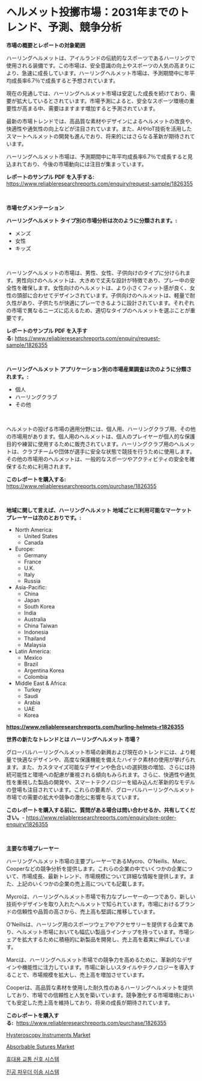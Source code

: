 <p><h1>ヘルメット投擲市場：2031年までのトレンド、予測、競争分析</h1></p><p><strong>市場の概要とレポートの対象範囲</strong></p>
<p><p>ハーリングヘルメットは、アイルランドの伝統的なスポーツであるハーリングで使用される装備です。この市場は、安全意識の向上やスポーツの人気の高まりにより、急速に成長しています。ハーリングヘルメット市場は、予測期間中に年平均成長率6.7％で成長すると予想されています。</p><p>現在の見通しでは、ハーリングヘルメット市場は安定した成長を続けており、需要が拡大しているとされています。市場予測によると、安全なスポーツ環境の重要性が高まる中、需要はますます増加すると予測されています。</p><p>最新の市場トレンドでは、高品質な素材やデザインによるヘルメットの改良や、快適性や通気性の向上などが注目されています。また、AIやIoT技術を活用したスマートヘルメットの開発も進んでおり、将来的にはさらなる革新が期待されています。</p><p>ハーリングヘルメット市場は、予測期間中に年平均成長率6.7％で成長すると見込まれており、今後の市場動向には注目が集まっています。</p></p>
<p><strong>レポートのサンプル PDF を入手する:</strong> <a href="https://www.reliableresearchreports.com/enquiry/request-sample/1826355">https://www.reliableresearchreports.com/enquiry/request-sample/1826355</a></p>
<p>&nbsp;</p>
<p><strong>市場セグメンテーション</strong></p>
<p><strong>ハーリングヘルメット タイプ別の市場分析は次のように分類されます。:</strong></p>
<p><ul><li>メンズ</li><li>女性</li><li>キッズ</li></ul></p>
<p>&nbsp;</p>
<p><p>ハーリングヘルメットの市場は、男性、女性、子供向けのタイプに分けられます。男性向けのヘルメットは、大きめで丈夫な設計が特徴であり、プレー中の安全性を確保します。女性向けのヘルメットは、より小さくフィット感が良く、女性の頭部に合わせてデザインされています。子供向けのヘルメットは、軽量で耐久性があり、子供たちが快適にプレーできるように設計されています。それぞれの市場で異なるニーズに応えるため、適切なタイプのヘルメットを選ぶことが重要です。</p></p>
<p><strong>レポートのサンプル PDF を入手する:</strong>&nbsp;<a href="https://www.reliableresearchreports.com/enquiry/request-sample/1826355">https://www.reliableresearchreports.com/enquiry/request-sample/1826355</a></p>
<p>&nbsp;</p>
<p><strong> ハーリングヘルメット アプリケーション別の市場産業調査は次のように分類されます。:</strong></p>
<p><ul><li>個人</li><li>ハーリングクラブ</li><li>その他</li></ul></p>
<p>&nbsp;</p>
<p><p>ヘルメットの投げる市場の適用分野には、個人用、ハーリングクラブ用、その他の市場用があります。個人用のヘルメットは、個人のプレイヤーが個人的な保護目的や練習に使用するために販売されています。ハーリングクラブ用のヘルメットは、クラブチームや団体が選手に安全な状態で競技を行うために使用します。その他の市場用のヘルメットは、一般的なスポーツやアクティビティの安全を確保するために利用されます。</p></p>
<p><strong>このレポートを購入する:</strong>&nbsp; <a href="https://www.reliableresearchreports.com/purchase/1826355">https://www.reliableresearchreports.com/purchase/1826355</a></p>
<p>&nbsp;</p>
<p><strong>地域に関して言えば、ハーリングヘルメット 地域ごとに利用可能なマーケットプレーヤーは次のとおりです。:</strong></p>
<p><ul>
    <li>
        North America:
        <ul>
            <li>United States</li>
            <li>Canada</li>
        </ul>
    </li>
    <li>
        Europe:
        <ul>
            <li>Germany</li>
            <li>France</li>
            <li>U.K.</li>
            <li>Italy</li>
            <li>Russia</li>
        </ul>
    </li>
    <li>
        Asia-Pacific:
        <ul>
            <li>China</li>
            <li>Japan</li>
            <li>South Korea</li>
            <li>India</li>
            <li>Australia</li>
            <li>China Taiwan</li>
            <li>Indonesia</li>
            <li>Thailand</li>
            <li>Malaysia</li>
        </ul>
    </li>
    <li>
        Latin America:
        <ul>
            <li>Mexico</li>
            <li>Brazil</li>
            <li>Argentina Korea</li>
            <li>Colombia</li>
        </ul>
    </li>
    <li>
        Middle East & Africa:
        <ul>
            <li>Turkey</li>
            <li>Saudi</li>
            <li>Arabia</li>
            <li>UAE</li>
            <li>Korea</li>
        </ul>
    </li>
    </ul></p>
<p><strong><a href="https://www.reliableresearchreports.com/hurling-helmets-r1826355">https://www.reliableresearchreports.com/hurling-helmets-r1826355</a></strong>&nbsp;</p>
<p><strong>世界の新たなトレンドとは ハーリングヘルメット 市場？</strong></p>
<p><p>グローバルハーリングヘルメット市場の新興および現在のトレンドには、より軽量で快適なデザインや、高度な保護機能を備えたハイテク素材の使用が挙げられます。また、カスタマイズ可能なデザインや色合いの選択肢の増加、さらには持続可能性と環境への配慮が重視される傾向もみられます。さらに、快適性や通気性を重視した製品の開発や、スマートテクノロジーを組み込んだ革新的なモデルの登場も注目されています。これらの要素が、グローバルハーリングヘルメット市場での需要の拡大や競争の激化に影響を与えています。</p></p>
<p><strong>このレポートを購入する前に、質問がある場合は問い合わせるか、共有してください。</strong>- <a href="https://www.reliableresearchreports.com/enquiry/pre-order-enquiry/1826355">https://www.reliableresearchreports.com/enquiry/pre-order-enquiry/1826355</a></p>
<p>&nbsp;</p>
<p><strong>主要な市場プレーヤー</strong></p>
<p><p>ハーリングヘルメット市場の主要プレーヤーであるMycro、O'Neills、Marc、Cooperなどの競争分析を提供します。これらの企業の中でいくつかの企業について、市場成長、最新トレンド、市場規模について詳細な情報を提供します。また、上記のいくつかの企業の売上高についても記載します。</p><p>Mycroは、ハーリングヘルメット市場で有力なプレーヤーの一つであり、新しい技術やデザインを取り入れたヘルメットで知られています。市場におけるブランドの信頼性や品質の高さから、売上高も堅調に推移しています。</p><p>O'Neillsは、ハーリング用のスポーツウェアやアクセサリーを提供する企業であり、ヘルメット市場においても幅広い製品ラインナップを持っています。市場シェアを拡大するために積極的に新製品を開発し、売上高を着実に伸ばしています。</p><p>Marcは、ハーリングヘルメット市場での競争力を高めるために、革新的なデザインや機能性に注力しています。市場に新しいスタイルやテクノロジーを導入することで、市場規模を拡大し、売上高を増加させています。</p><p>Cooperは、高品質な素材を使用した耐久性のあるハーリングヘルメットを提供しており、市場での信頼性と人気を築いています。競争激化する市場環境においても安定した売上高を維持しており、将来の成長が期待されています。</p></p>
<p><strong>このレポートを購入する:</strong>&nbsp;&nbsp;<a href="https://www.reliableresearchreports.com/purchase/1826355">https://www.reliableresearchreports.com/purchase/1826355</a></p>
<p><p><a href="https://www.linkedin.com/pulse/hysteroscopy-instruments-market-insights-cagr-trends-growth-25d9e?trackingId=lnpCoDcuE4CGQQT8vJeaDg%3D%3D">Hysteroscopy Instruments Market</a></p><p><a href="https://www.linkedin.com/pulse/absorbable-sutures-market-comprehensive-assessment-type-application-fs3he?trackingId=yACxyKuzdSS%2B02XwNYSJHA%3D%3D">Absorbable Sutures Market</a></p><p><a href="https://medium.com/@johnjames655/%ED%9C%B4%EB%8C%80%EC%9A%A9-%EA%B5%90%ED%86%B5-%EC%8B%A0%ED%98%B8-%EC%8B%9C%EC%8A%A4%ED%85%9C-%EC%8B%9C%EC%9E%A5-%EB%B6%84%EC%84%9D-%EB%B0%8F-2024%EB%85%84%EB%B6%80%ED%84%B0-2031%EB%85%84%EA%B9%8C%EC%A7%80%EC%97%90-%EB%8C%80%ED%95%9C-%EA%B7%9C%EB%AA%A8-%EC%98%88%EC%B8%A1-97c0699c8377">휴대용 교통 신호 시스템</a></p><p><a href="https://medium.com/@dunce678678/%ED%9D%A1%EC%9E%85-%EC%A7%84%EA%B3%B5-%EB%B6%84%EB%A7%90-%EC%9D%B4%EC%86%A1-%EC%8B%9C%EC%8A%A4%ED%85%9C-%EC%8B%9C%EC%9E%A5-%EB%A9%94%ED%8A%B8%EB%A6%AD-%EB%94%94%EC%BD%94%EB%94%A9-%EC%8B%9C%EC%9E%A5-%EC%A0%90%EC%9C%A0%EC%9C%A8-%ED%8A%B8%EB%A0%8C%EB%93%9C-%EB%B0%8F-%EC%84%B1%EC%9E%A5-%ED%8C%A8%ED%84%B4-d397ee6e117a">진공 파우더 이송 시스템</a></p></p>